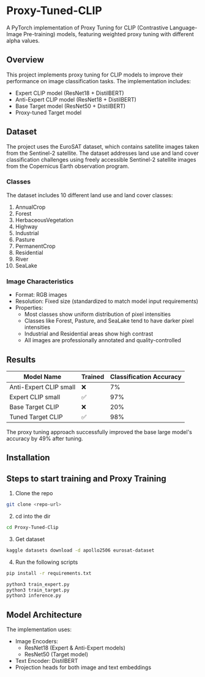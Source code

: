 # Proxy-Tuned-CLIP

A PyTorch implementation of Proxy Tuning for CLIP (Contrastive Language-Image Pre-training) models, featuring weighted proxy tuning with different alpha values.

## Overview

This project implements proxy tuning for CLIP models to improve their performance on image classification tasks. The implementation includes:
- Expert CLIP model (ResNet18 + DistilBERT)
- Anti-Expert CLIP model (ResNet18 + DistilBERT) 
- Base Target model (ResNet50 + DistilBERT)
- Proxy-tuned Target model

## Dataset

The project uses the EuroSAT dataset, which contains satellite images taken from the Sentinel-2 satellite. The dataset addresses land use and land cover classification challenges using freely accessible Sentinel-2 satellite images from the Copernicus Earth observation program.

### Classes
The dataset includes 10 different land use and land cover classes:
1. AnnualCrop
2. Forest
3. HerbaceousVegetation
4. Highway
5. Industrial
6. Pasture
7. PermanentCrop
8. Residential
9. River
10. SeaLake

### Image Characteristics
- Format: RGB images
- Resolution: Fixed size (standardized to match model input requirements)
- Properties:
  - Most classes show uniform distribution of pixel intensities
  - Classes like Forest, Pasture, and SeaLake tend to have darker pixel intensities
  - Industrial and Residential areas show high contrast
  - All images are professionally annotated and quality-controlled

## Results

| Model Name | Trained | Classification Accuracy |
|------------|---------|------------------------|
| Anti-Expert CLIP small | ❌ | 7% |
| Expert CLIP small | ✅ | 97% |
| Base Target CLIP | ❌ | 20% |
| Tuned Target CLIP | ✅ | 98% |

The proxy tuning approach successfully improved the base large model's accuracy by 49% after tuning.

## Installation
## Steps to start training and Proxy Training
1. Clone the repo
````bash
git clone <repo-url>
````
2. cd into the dir
````bash
cd Proxy-Tuned-Clip
````
3. Get dataset
````bash
kaggle datasets download -d apollo2506 eurosat-dataset
````
4. Run the following scripts
````bash
pip install -r requirements.txt

python3 train_expert.py
python3 train_target.py
python3 inference.py
````

## Model Architecture

The implementation uses:
- Image Encoders: 
  - ResNet18 (Expert & Anti-Expert models)
  - ResNet50 (Target model)
- Text Encoder: DistilBERT
- Projection heads for both image and text embeddings